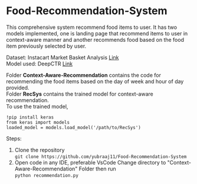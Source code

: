 # Food-Recommendation-System
This comprehensive system recommend food items to user. It has two models implemented, one is landing page that recommend items to user in context-aware manner and another recommends food based on the food item previously selected by user.

Dataset: Instacart Market Basket Analysis [Link](https://www.kaggle.com/competitions/instacart-market-basket-analysis)  
Model used: DeepCTR [Link](https://github.com/shenweichen/DeepCTR)

Folder **Context-Aware-Recommendation** contains the code for recommending the food items based on the day of week and hour of day provided.  
Folder **RecSys** contains the trained model for context-aware recommendation.  
To use the trained model,  

`!pip install keras`  
`from keras import models`  
`loaded_model = models.load_model('/path/to/RecSys')`

Steps:
1. Clone the repository  
`git clone https://github.com/yubraaj11/Food-Recommendation-System`  
2. Open code in any IDE, preferable VsCode
Change directory to "Context-Aware-Recommendation" Folder then run  
`python recommendation.py`
